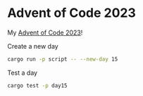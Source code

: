 # Advent of Code 2023
My [Advent of Code 2023](https://adventofcode.com/2023)!

Create a new day
``` sh
cargo run -p script -- --new-day 15
```

Test a day
``` sh
cargo test -p day15
```